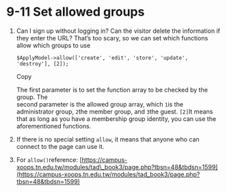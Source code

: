 # 9-11 Set allowed groups

1. Can I sign up without logging in? Can the visitor delete the information if they enter the URL? That’s too scary, so we can set which functions allow which groups to use

   ```text
   $ApplyModel->allow(['create', 'edit', 'store', 'update', 'destroy'], [2]);
   ```

   Copy

   The first parameter is to set the function array to be checked by the group. The  
   second parameter is the allowed group array, which `1`is the administrator group, `2`the member group, and `3`the guest. `[2]`It means that as long as you have a membership group identity, you can use the aforementioned functions.

2. If there is no special setting `allow`, it means that anyone who can connect to the page can use it.
3. For `allow()`reference: [https://campus-xoops.tn.edu.tw/modules/tad\_book3/page.php?tbsn=48&tbdsn=1599](https://campus-xoops.tn.edu.tw/modules/tad_book3/page.php?tbsn=48&tbdsn=1599)

